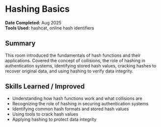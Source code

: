 # Hashing Basics

**Date Completed:** Aug 2025  
**Tools Used:** hashcat, online hash identifiers

## Summary
This room introduced the fundamentals of hash functions and their applications. Covered the concept of collisions, the role of hashing in authentication systems, identifying stored hash values, cracking hashes to recover original data, and using hashing to verify data integrity.

## Skills Learned / Improved
- Understanding how hash functions work and what collisions are
- Recognizing the role of hashing in securing authentication systems
- Identifying common hash formats and stored hash values
- Using tools to crack hash values
- Applying hashing to protect data integrity
